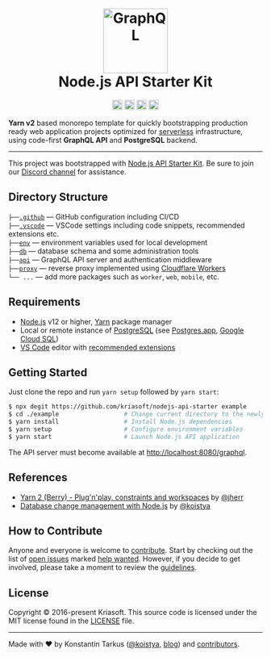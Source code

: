<h1 align="center">
  <img src="https://s.tarkus.me/graphql-logo.png" width="128" height="128" alt="GraphQL" /><br>
  Node.js API Starter Kit
</h1>

<p align="center">
  <a href="https://discord.com/invite/bSsv7XM"><img src="https://img.shields.io/badge/chat-discord-kriasoft.svg?logo=discord&style=flat" height="20"></a>
  <a href="https://patreon.com/koistya"><img src="https://img.shields.io/badge/donate-patreon-kriasoft.svg?logo=patreon&style=flat" height="20"></a>
  <a href="https://github.com/kriasoft/nodejs-api-starter/stargazers"><img src="https://img.shields.io/github/stars/kriasoft/nodejs-api-starter.svg?style=social&label=Star&maxAge=3600" height="20"></a>
  <a href="https://twitter.com/ReactStarter"><img src="https://img.shields.io/twitter/follow/ReactStarter.svg?style=social&label=Follow&maxAge=3600" height="20"></a>
</p>

**Yarn v2** based monorepo template for quickly bootstrapping production ready web
application projects optimized for [serverless](https://cloud.google.com/serverless)
infrastructure, using code-first **GraphQL API** and **PostgreSQL** backend.

---

This project was bootstrapped with [Node.js API Starter Kit](https://github.com/kriasoft/nodejs-api-starter).
Be sure to join our [Discord channel](https://discord.com/invite/bSsv7XM) for assistance.

## Directory Structure

`├──`[`.github`](.github) — GitHub configuration including CI/CD<br>
`├──`[`.vscode`](.vscode) — VSCode settings including code snippets, recommended extensions etc.<br>
`├──`[`env`](./env) — environment variables used for local development<br>
`├──`[`db`](./db) — database schema and some administration tools<br>
`├──`[`api`](./api) — GraphQL API server and authentication middleware<br>
`├──`[`proxy`](./proxy) — reverse proxy implemented using [Cloudflare Workers](https://workers.cloudflare.com/)<br>
`└── ...` — add more packages such as `worker`, `web`, `mobile`, etc.

## Requirements

- [Node.js](https://nodejs.org/) v12 or higher, [Yarn](https://yarnpkg.com/) package manager
- Local or remote instance of [PostgreSQL](https://www.postgresql.org/) (see [Postgres.app](https://postgresapp.com/), [Google Cloud SQL](https://cloud.google.com/sql))
- [VS Code](https://code.visualstudio.com/) editor with [recommended extensions](.vscode/extensions.json)

## Getting Started

Just clone the repo and run `yarn setup` followed by `yarn start`:

```bash
$ npx degit https://github.com/kriasoft/nodejs-api-starter example
$ cd ./example                  # Change current directory to the newly created one
$ yarn install                  # Install Node.js dependencies
$ yarn setup                    # Configure environment variables
$ yarn start                    # Launch Node.js API application
```

The API server must become available at [http://localhost:8080/graphql](http://localhost:8080/graphql).

## References

- [Yarn 2 (Berry) - Plug'n'play, constraints and workspaces](https://www.youtube.com/watch?v=HUVawJXeHfU) by [@jherr](https://github.com/jherr)
- [Database change management with Node.js](https://dev.to/koistya/database-change-management-with-node-js-12dk) by [@koistya](https://github.com/koistya)

## How to Contribute

Anyone and everyone is welcome to [contribute](.github/CONTRIBUTING.md). Start
by checking out the list of [open issues](https://github.com/kriasoft/nodejs-api-starter/issues)
marked [help wanted](https://github.com/kriasoft/nodejs-api-starter/issues?q=label:"help+wanted").
However, if you decide to get involved, please take a moment to review the
[guidelines](.github/CONTRIBUTING.md).

## License

Copyright © 2016-present Kriasoft. This source code is licensed under the MIT license found in the
[LICENSE](https://github.com/kriasoft/nodejs-api-starter/blob/master/LICENSE) file.

---

Made with ♥ by Konstantin Tarkus ([@koistya](https://twitter.com/koistya), [blog](https://medium.com/@tarkus)) and [contributors](https://github.com/kriasoft/nodejs-api-starter/graphs/contributors).
